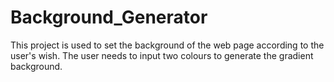 # Background_Generator

This project is used to set the background of the web page according to the user's wish. The user needs to input two colours to generate the gradient background.
